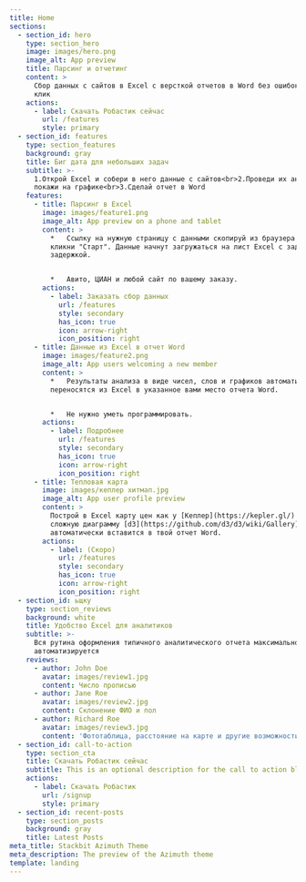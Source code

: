```yaml
---
title: Home
sections:
  - section_id: hero
    type: section_hero
    image: images/hero.png
    image_alt: App preview
    title: Парсинг и отчетинг
    content: >
      Сбор данных с сайтов в Excel с версткой отчетов в Word без ошибок в один
      клик
    actions:
      - label: Скачать Робастик сейчас
        url: /features
        style: primary
  - section_id: features
    type: section_features
    background: gray
    title: Биг дата для небольших задач
    subtitle: >-
      1.Открой Excel и собери в него данные с сайтов<br>2.Проведи их анализ и
      покажи на графике<br>3.Сделай отчет в Word
    features:
      - title: Парсинг в Excel
        image: images/feature1.png
        image_alt: App preview on a phone and tablet
        content: >
          *   Ссылку на нужную страницу с данными скопируй из браузера в Excel и
          кликни "Старт". Данные начнут загружаться на лист Excel с заданной
          задержкой.


          *   Авито, ЦИАН и любой сайт по вашему заказу.
        actions:
          - label: Заказать сбор данных
            url: /features
            style: secondary
            has_icon: true
            icon: arrow-right
            icon_position: right
      - title: Данные из Excel в отчет Word
        image: images/feature2.png
        image_alt: App users welcoming a new member
        content: >
          *   Результаты анализа в виде чисел, слов и графиков автоматически
          переносятся из Excel в указанное вами место отчета Word. 


          *   Не нужно уметь программировать.
        actions:
          - label: Подробнее
            url: /features
            style: secondary
            has_icon: true
            icon: arrow-right
            icon_position: right
      - title: Тепловая карта
        image: images/кеплер хитмап.jpg
        image_alt: App user profile preview
        content: >
          Построй в Excel карту цен как у [Кеплер](https://kepler.gl/) или
          сложную диаграмму [d3](https://github.com/d3/d3/wiki/Gallery) и она
          автоматически вставится в твой отчет Word.
        actions:
          - label: (Скоро)
            url: /features
            style: secondary
            has_icon: true
            icon: arrow-right
            icon_position: right
  - section_id: ьщку
    type: section_reviews
    background: white
    title: Удобство Excel для аналитиков
    subtitle: >-
      Вся рутина оформления типичного аналитического отчета максимально
      автоматизируется
    reviews:
      - author: John Doe
        avatar: images/review1.jpg
        content: Число прописью
      - author: Jane Roe
        avatar: images/review2.jpg
        content: Склонение ФИО и пол
      - author: Richard Roe
        avatar: images/review3.jpg
        content: 'Фототаблица, расстояние на карте и другие возможности'
  - section_id: call-to-action
    type: section_cta
    title: Скачать Робастик сейчас
    subtitle: This is an optional description for the call to action block.
    actions:
      - label: Скачать Робастик
        url: /signup
        style: primary
  - section_id: recent-posts
    type: section_posts
    background: gray
    title: Latest Posts
meta_title: Stackbit Azimuth Theme
meta_description: The preview of the Azimuth theme
template: landing
---
```

